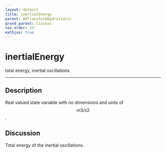 ```yaml
---
layout: default
title: inertialEnergy
parent: WVTransformHydrostatic
grand_parent: Classes
nav_order: 23
mathjax: true
---
```


#  inertialEnergy

total energy, inertial oscillations


---

## Description
Real valued state variable with no dimensions and units of $$m3/s2$$.

## Discussion

Total energy of the inertial oscillations.

